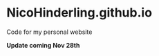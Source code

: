 NicoHinderling.github.io
========================

Code for my personal website

**Update coming Nov 28th**
